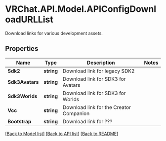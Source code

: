 # VRChat.API.Model.APIConfigDownloadURLList
Download links for various development assets.

## Properties

Name | Type | Description | Notes
------------ | ------------- | ------------- | -------------
**Sdk2** | **string** | Download link for legacy SDK2 | 
**Sdk3Avatars** | **string** | Download link for SDK3 for Avatars | 
**Sdk3Worlds** | **string** | Download link for SDK3 for Worlds | 
**Vcc** | **string** | Download link for the Creator Companion | 
**Bootstrap** | **string** | Download link for ??? | 

[[Back to Model list]](../README.md#documentation-for-models) [[Back to API list]](../README.md#documentation-for-api-endpoints) [[Back to README]](../README.md)

